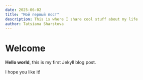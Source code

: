 ```yaml
---
date: 2025-06-02
title: "Мой первый пост"
description: This is where I share cool stuff about my life
author: Tatsiana Sharstova
---
```


# Welcome

**Hello world**, this is my first Jekyll blog post.

I hope you like it!
